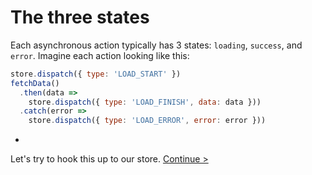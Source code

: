 # The three states

Each asynchronous action typically has 3 states: `loading`, `success`, and `error`. Imagine each action looking like this:

```js
store.dispatch({ type: 'LOAD_START' })
fetchData()
  .then(data =>
    store.dispatch({ type: 'LOAD_FINISH', data: data }))
  .catch(error =>
    store.dispatch({ type: 'LOAD_ERROR', error: error }))
```

-

Let's try to hook this up to our store. [Continue >](first-try.md)

